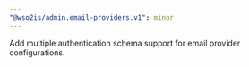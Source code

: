 ```yaml
---
"@wso2is/admin.email-providers.v1": minor
---
```


Add multiple authentication schema support for email provider configurations.
